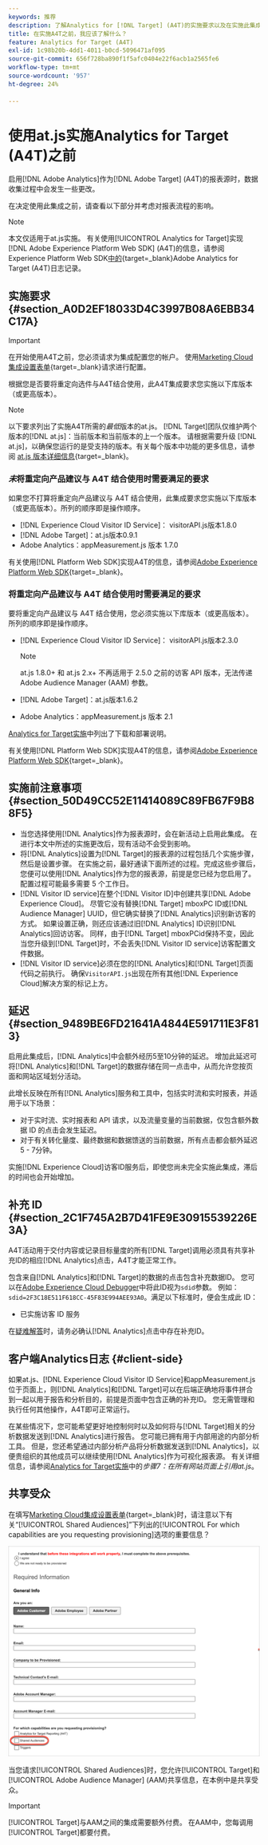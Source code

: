 ```yaml
---
keywords: 推荐
description: 了解Analytics for [!DNL Target] (A4T)的实施要求以及在实施此集成之前需要考虑的事项。
title: 在实施A4T之前，我应该了解什么？
feature: Analytics for Target (A4T)
exl-id: 1c98b20b-4dd1-4011-b0cd-5096471af095
source-git-commit: 656f728ba890f1f5afc0404e22f6acb1a2565fe6
workflow-type: tm+mt
source-wordcount: '957'
ht-degree: 24%

---
```


# 使用at.js实施Analytics for Target (A4T)之前

启用[!DNL Adobe Analytics]作为[!DNL Adobe Target] (A4T)的报表源时，数据收集过程中会发生一些更改。

在决定使用此集成之前，请查看以下部分并考虑对报表流程的影响。

>[!NOTE]
>
>本文仅适用于at.js实施。 有关使用[!UICONTROL Analytics for Target]实现[!DNL Adobe Experience Platform Web SDK] (A4T)的信息，请参阅Experience Platform Web SDK[中的](https://experienceleague.adobe.com/docs/target-dev/developer/a4t/overview-a4t.html){target=_blank}Adobe Analytics for Target (A4T)日志记录。

## 实施要求 {#section_A0D2EF18033D4C3997B08A6EBB34C17A}

>[!IMPORTANT]
>
>在开始使用A4T之前，您必须请求为集成配置您的帐户。 使用[Marketing Cloud集成设置表单](https://survey.adobe.com/jfe/form/SV_ekBHTLSoP5Zki2y){target=_blank}请求进行配置。

根据您是否要将重定向选件与A4T结合使用，此A4T集成要求您实施以下库版本（或更高版本）。

>[!NOTE]
>
>以下要求列出了实施A4T所需的&#x200B;*最低*&#x200B;版本的at.js。 [!DNL Target]团队仅维护两个版本的[!DNL at.js]：当前版本和当前版本的上一个版本。 请根据需要升级 [!DNL at.js]，以确保您运行的是受支持的版本。有关每个版本中功能的更多信息，请参阅 [at.js 版本详细信息](https://experienceleague.adobe.com/docs/target-dev/developer/client-side/at-js-implementation/target-atjs-versions.html?lang=zh-Hans){target=_blank}。

### *未*&#x200B;将重定向产品建议与 A4T 结合使用时需要满足的要求

如果您不打算将重定向产品建议与 A4T 结合使用，此集成要求您实施以下库版本（或更高版本）。所列的顺序即是操作顺序。

* [!DNL Experience Cloud Visitor ID Service]： visitorAPI.js版本1.8.0
* [!DNL Adobe Target]：at.js版本0.9.1
* Adobe Analytics：appMeasurement.js 版本 1.7.0

有关使用[!DNL Platform Web SDK]实现A4T的信息，请参阅[Adobe Experience Platform Web SDK](https://experienceleague.adobe.com/docs/target-dev/developer/client-side/aep-web-sdk.html){target=_blank}。

### 将重定向产品建议与 A4T 结合使用时需要满足的要求

要将重定向产品建议与 A4T 结合使用，您必须实施以下库版本（或更高版本）。所列的顺序即是操作顺序。

* [!DNL Experience Cloud Visitor ID Service]： visitorAPI.js版本2.3.0

  >[!NOTE]
  >
  >at.js 1.8.0+ 和 at.js 2.x+ 不再适用于 2.5.0 之前的访客 API 版本，无法传递 Adobe Audience Manager (AAM) 参数。

* [!DNL Adobe Target]：at.js版本1.6.2

* Adobe Analytics：appMeasurement.js 版本 2.1

[Analytics for Target实施](/help/main/c-integrating-target-with-mac/a4t/a4timplementation.md)中列出了下载和部署说明。

有关使用[!DNL Platform Web SDK]实现A4T的信息，请参阅[Adobe Experience Platform Web SDK](https://experienceleague.adobe.com/docs/target-dev/developer/client-side/aep-web-sdk.html){target=_blank}。

## 实施前注意事项 {#section_50D49CC52E11414089C89FB67F9B88F5}

* 当您选择使用[!DNL Analytics]作为报表源时，会在新活动上启用此集成。 在进行本文中所述的实施更改后，现有活动不会受到影响。
* 将[!DNL Analytics]设置为[!DNL Target]的报表源的过程包括几个实施步骤，然后是设置步骤。 在实施之前，最好通读下面所述的过程。完成这些步骤后，您便可以使用[!DNL Analytics]作为您的报表源，前提是您已经为您启用了。 配置过程可能最多需要 5 个工作日。
* [!DNL Visitor ID service]在整个[!DNL Visitor ID]中创建共享[!DNL Adobe Experience Cloud]。 尽管它没有替换[!DNL Target] mboxPC ID或[!DNL Audience Manager] UUID，但它确实替换了[!DNL Analytics]识别新访客的方式。 如果设置正确，则还应该通过旧[!DNL Analytics] ID识别[!DNL Analytics]回访访客。 同样，由于[!DNL Target] mboxPCid保持不变，因此当您升级到[!DNL Target]时，不会丢失[!DNL Visitor ID service]访客配置文件数据。
* [!DNL Visitor ID service]必须在您的[!DNL Analytics]和[!DNL Target]页面代码之前执行。 确保`VisitorAPI.js`出现在所有其他[!DNL Experience Cloud]解决方案的标记上方。

## 延迟 {#section_9489BE6FD21641A4844E591711E3F813}

启用此集成后，[!DNL Analytics]中会额外经历5至10分钟的延迟。 增加此延迟可将[!DNL Analytics]和[!DNL Target]的数据存储在同一点击中，从而允许您按页面和网站区域划分活动。

此增长反映在所有[!DNL Analytics]服务和工具中，包括实时流和实时报表，并适用于以下场景：

* 对于实时流、实时报表和 API 请求，以及流量变量的当前数据，仅包含额外数据 ID 的点击会发生延迟。
* 对于有关转化量度、最终数据和数据馈送的当前数据，所有点击都会额外延迟5 - 7分钟。

实施[!DNL Experience Cloud]访客ID服务后，即使您尚未完全实施此集成，滞后的时间也会开始增加。

## 补充 ID {#section_2C1F745A2B7D41FE9E30915539226E3A}

A4T活动用于交付内容或记录目标量度的所有[!DNL Target]调用必须具有共享补充ID的相应[!DNL Analytics]点击，A4T才能正常工作。

包含来自[!DNL Analytics]和[!DNL Target]的数据的点击包含补充数据ID。 您可以在[Adobe Experience Cloud Debugger](https://experienceleague.adobe.com/docs/debugger/using/experience-cloud-debugger.html?lang=zh-Hans)中将此ID视为`sdid`参数。 例如：`sdid=2F3C18E511F618CC-45F83E994AEE93A0`。满足以下标准时，便会生成此 ID：

* 已实施访客 ID 服务

在[疑难解答](/help/main/c-integrating-target-with-mac/a4t/c-a4t-troubleshooting/a4t-troubleshooting.md)时，请务必确认[!DNL Analytics]点击中存在补充ID。

## 客户端Analytics日志 {#client-side}

如果at.js、[!DNL Experience Cloud Visitor ID Service]和appMeasurement.js位于页面上，则[!DNL Analytics]和[!DNL Target]可以在后端正确地将事件拼合到一起以用于报告和分析目的，前提是页面中包含正确的补充ID。 您无需管理和执行任何其他操作，A4T即可正常运行。

在某些情况下，您可能希望更好地控制何时以及如何将与[!DNL Target]相关的分析数据发送到[!DNL Analytics]进行报告。 您可能已拥有用于内部用途的内部分析工具。 但是，您还希望通过内部分析产品将分析数据发送到[!DNL Analytics]，以便贵组织的其他成员可以继续使用[!DNL Analytics]作为可视化报表源。 有关详细信息，请参阅[Analytics for Target实施](/help/main/c-integrating-target-with-mac/a4t/a4timplementation.md#step7)中的&#x200B;*步骤7：在所有网站页面上引用at.js*。

## 共享受众

在填写[Marketing Cloud集成设置表单](https://survey.adobe.com/jfe/form/SV_ekBHTLSoP5Zki2y){target=_blank}时，请注意以下有关“[!UICONTROL Shared Audiences]”下列出的[!UICONTROL For which capabilities are you requesting provisioning]选项的重要信息？

![申请表单](/help/main/c-integrating-target-with-mac/a4t/assets/request-form.png)

当您请求[!UICONTROL Shared Audiences]时，您允许[!UICONTROL Target]和[!UICONTROL Adobe Audience Manager] (AAM)共享信息，在本例中是共享受众。

>[!IMPORTANT]
>
>[!UICONTROL Target]与AAM之间的集成需要额外付费。 在AAM中，您每调用[!UICONTROL Target]都要付费。
